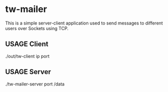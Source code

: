 # tw-mailer
This is a simple server-client application used to send messages to different users over Sockets using TCP.

## USAGE Client
./out/tw-client ip port

## USAGE Server
./tw-mailer-server port /data
